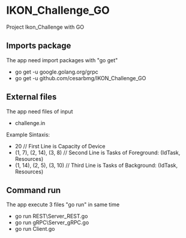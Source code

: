 # IKON_Challenge_GO

Project Ikon_Challenge with GO

## Imports package

The app need import packages with "go get"

- go get -u google.golang.org/grpc
- go get -u github.com/cesarbmg/IKON_Challenge_GO

## External files

The app need files of input

- challenge.in

Example Sintaxis:

- 20                          // First Line is Capacity of Device
- (1, 7), (2, 14), (3, 8)     // Second Line is Tasks of Foreground: (IdTask, Resources)
- (1, 14), (2, 5), (3, 10)    // Third Line is Tasks of Background: (IdTask, Resources)

## Command run

The app execute 3 files "go run" in same time

- go run REST\Server_REST.go
- go run gRPC\Server_gRPC.go
- go run Client.go
